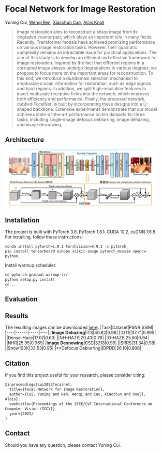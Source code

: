# Focal Network for Image Restoration

Yuning Cui, [Wenqi Ren](https://scholar.google.com.hk/citations?user=VwfgfR8AAAAJ&hl=zh-CN&oi=ao), [Xiaochun Cao](https://scholar.google.com.hk/citations?user=PDgp6OkAAAAJ&hl=zh-CN&oi=ao), [Alois Knoll](https://scholar.google.com.hk/citations?user=-CA8QgwAAAAJ&hl=zh-CN&oi=ao)

<!-- [![](https://img.shields.io/badge/ICLR-Paper-blue.svg)](https://openreview.net/forum?id=tyZ1ChGZIKO) -->


>Image restoration aims to reconstruct a sharp image from its degraded counterpart, which plays an important role in many fields. Recently, Transformer models have achieved promising performance on various image restoration tasks. However, their quadratic complexity remains an intractable issue for practical applications. The aim of this study is to develop an efficient and effective framework for image restoration. Inspired by the fact that different regions in a corrupted image always undergo degradations in various degrees, we propose to focus more on the important areas for reconstruction. To this end, we introduce a dualdomain selection mechanism to emphasize crucial information for restoration, such as edge signals and hard regions. In addition, we split high-resolution features to insert multiscale receptive fields into the network, which improves both efficiency and performance. Finally, the proposed network, dubbed FocalNet, is built by incorporating these designs into a U-shaped backbone. Extensive experiments demonstrate that our model achieves state-of-the-art performance on ten datasets for three tasks, including single-image defocus deblurring, image dehazing, and image desnowing.

## Architecture
![](figs/pipeline.png)

## Installation
The project is built with PyTorch 3.8, PyTorch 1.8.1. CUDA 10.2, cuDNN 7.6.5
For installing, follow these instructions:
~~~
conda install pytorch=1.8.1 torchvision=0.9.1 -c pytorch
pip install tensorboard einops scikit-image pytorch_msssim opencv-python
~~~
Install warmup scheduler:
~~~
cd pytorch-gradual-warmup-lr/
python setup.py install
cd ..
~~~
## Evaluation

## Results
The resulting images can be downloaded [here](https://drive.google.com/drive/folders/1GWgeqDuqJmR_3wy985l6Jl_ExtC3uFI_?usp=sharing).
|Task|Dataset|PSNR|SSIM|
|----|------|-----|----|
|**Image Dehazing**|ITS|40.82|0.96|
||OTS|37.71|0.995|
||Dense-Haze|17.07|0.63|
||NH-HAZE|20.43|0.79|
||O-HAZE|25.50|0.94|
||NHR|25.35|0.969|
|**Image Desnowing**|CSD|37.18|0.99|
||SRRS|31.34|0.98|
||Snow100K|33.53|0.95|
|**Defocus Deblurring||DPDD|26.18|0.808|

## Citation
If you find this project useful for your research, please consider citing:
~~~
@inproceedings{cui2023focalnet,
  title={Focal Network for Image Restoration},
  author={Cui, Yuning and Ren, Wenqi and Cao, Xiaochun and Knoll, Alois},
  booktitle={Proceedings of the IEEE/CVF International Conference on Computer Vision (ICCV)},
  year={2023}
}
~~~
## Contact
Should you have any question, please contact Yuning Cui.
